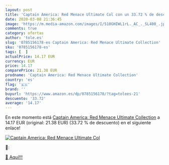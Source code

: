 ```yaml
---
layout: post
title: 'Captain America: Red Menace Ultimate Col con un 33.72 % de descuento'
date: 2020-03-08 21:36:45
image: 'https://m.media-amazon.com/images/I/510GHIWL1rL._AC_._SL400_.jpg'
comments: true
category: ofertas
author: 'tole.es'
slug: '0785156178-es Captain America: Red Menace Ultimate Collection'
sku: '0785156178-es'
tags: [  ]
actualPrice: 14.17 EUR
currency: EUR
price: 14.17
comparePrice: 21.38 EUR
prodname: 'Captain America: Red Menace Ultimate Collection'
country: 'es'
flag: '🇪🇸'
brand: ''
buyurl: 'https://www.amazon.es/dp/0785156178/?tag=tolees-21'
descuento: '33.72'
average: '14.17'
---
```


En este momento está [Captain America: Red Menace Ultimate Collection](https://www.amazon.es/dp/0785156178/?tag=tolees-21) a 14.17 EUR (original: 21.38 EUR) (33.72 %  de descuento) en el siguiente enlace!

[![Captain America: Red Menace Ultimate Col](https://m.media-amazon.com/images/I/510GHIWL1rL._AC_._SL400_.jpg)](https://www.amazon.es/dp/0785156178/?tag=tolees-21)

🔎:


[🛒 Aquí!!!](https://www.amazon.es/dp/0785156178/?tag=tolees-21)
